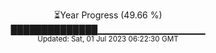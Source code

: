 <p align="center">
⏳Year Progress (49.66 %) <br>
██████████████▁▁▁▁▁▁▁▁▁▁▁▁▁▁▁▁ <br>
<sub>Updated: Sat, 01 Jul 2023 06:22:30 GMT</sub>
</p>


